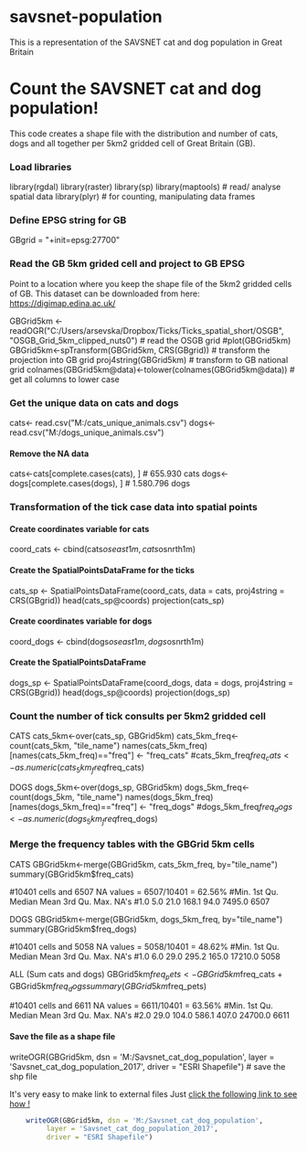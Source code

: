 # savsnet-population
This is a representation of the SAVSNET cat and dog population in Great Britain
# Count the SAVSNET cat and dog population!

This code creates a shape file with the distribution and number of cats, dogs and all together per 5km2 gridded cell of Great Britain (GB).

### Load libraries
library(rgdal)
library(raster)
library(sp)
library(maptools) # read/ analyse spatial data
library(plyr) # for counting, manipulating data frames

### Define EPSG string for GB
GBgrid = "+init=epsg:27700"

### Read the GB 5km grided cell and project to GB EPSG

Point to a location where you keep the shape file of the 5km2 gridded cells of GB. This dataset can be downloaded from here: https://digimap.edina.ac.uk/

GBGrid5km <- readOGR("C:/Users/arsevska/Dropbox/Ticks/Ticks_spatial_short/OSGB", "OSGB_Grid_5km_clipped_nuts0") # read the OSGB grid 
#plot(GBGrid5km)
GBGrid5km<-spTransform(GBGrid5km, CRS(GBgrid)) # transform the projection into GB grid
proj4string(GBGrid5km) # transform to GB national grid
colnames(GBGrid5km@data)<-tolower(colnames(GBGrid5km@data)) # get all columns to lower case

### Get the unique data on cats and dogs 

cats<- read.csv("M:/cats_unique_animals.csv")
dogs<-read.csv("M:/dogs_unique_animals.csv")

#### Remove the NA data 
cats<-cats[complete.cases(cats), ] # 655.930 cats
dogs<-dogs[complete.cases(dogs), ] # 1.580.796 dogs

### Transformation of the tick case data into spatial points ##### 

#### Create coordinates variable for cats 
coord_cats <- cbind(cats$oseast1m,cats$osnrth1m)
#### Create the SpatialPointsDataFrame for the ticks 
cats_sp <- SpatialPointsDataFrame(coord_cats, 
                                  data = cats, 
                                  proj4string = CRS(GBgrid))
head(cats_sp@coords)
projection(cats_sp)

#### Create coordinates variable for dogs
coord_dogs <- cbind(dogs$oseast1m,dogs$osnrth1m)
#### Create the SpatialPointsDataFrame
dogs_sp <- SpatialPointsDataFrame(coord_dogs, 
                                  data = dogs, 
                                  proj4string = CRS(GBgrid))
head(dogs_sp@coords)
projection(dogs_sp)

### Count the number of tick consults per 5km2 gridded cell

CATS
cats_5km<-over(cats_sp, GBGrid5km)
cats_5km_freq<-count(cats_5km, "tile_name")
names(cats_5km_freq)[names(cats_5km_freq)=="freq"] <- "freq_cats"
#cats_5km_freq$freq_cats<-as.numeric(cats_5km_freq$freq_cats)

DOGS
dogs_5km<-over(dogs_sp, GBGrid5km)
dogs_5km_freq<-count(dogs_5km, "tile_name")
names(dogs_5km_freq)[names(dogs_5km_freq)=="freq"] <- "freq_dogs"
#dogs_5km_freq$freq_dogs<-as.numeric(dogs_5km_freq$freq_dogs)

### Merge the frequency tables with the GBGrid 5km cells 

CATS
GBGrid5km<-merge(GBGrid5km, cats_5km_freq, by="tile_name")
summary(GBGrid5km$freq_cats) 

#10401 cells and 6507 NA values = 6507/10401 = 62.56%
#Min. 1st Qu.  Median    Mean 3rd Qu.    Max.    NA's 
#1.0     5.0    21.0   168.1    94.0  7495.0    6507 

DOGS
GBGrid5km<-merge(GBGrid5km, dogs_5km_freq, by="tile_name")
summary(GBGrid5km$freq_dogs) 

#10401 cells and 5058 NA values = 5058/10401 = 48.62%
#Min. 1st Qu.  Median    Mean 3rd Qu.    Max.    NA's 
#1.0     6.0    29.0   295.2   165.0 17210.0    5058 

ALL (Sum cats and dogs)
GBGrid5km$freq_pets<- GBGrid5km$freq_cats + GBGrid5km$freq_dogs
summary(GBGrid5km$freq_pets) 

#10401 cells and 6611 NA values = 6611/10401 = 63.56%
#Min. 1st Qu.  Median    Mean 3rd Qu.    Max.    NA's 
#2.0    29.0   104.0   586.1   407.0 24700.0    6611 

#### Save the file as a shape file
writeOGR(GBGrid5km, dsn = 'M:/Savsnet_cat_dog_population', 
         layer = 'Savsnet_cat_dog_population_2017', 
         driver = "ESRI Shapefile") # save the shp file

It's very easy to make link to external files Just [click the following link to see how !]( https://datanywhere.liv.ac.uk/?linkid=KZi4zr6VWWXG1EL8SwljnbUDrAz2tqxO3IDODS6ncAGbVD1e5WaElg)


```r
    writeOGR(GBGrid5km, dsn = 'M:/Savsnet_cat_dog_population', 
         layer = 'Savsnet_cat_dog_population_2017', 
         driver = "ESRI Shapefile")
```
